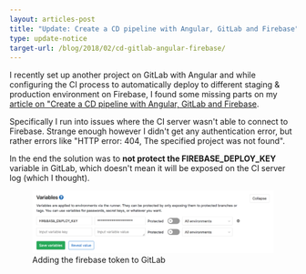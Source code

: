 ```yaml
---
layout: articles-post
title: "Update: Create a CD pipeline with Angular, GitLab and Firebase"
type: update-notice
target-url: /blog/2018/02/cd-gitlab-angular-firebase/
---
```


I recently set up another project on GitLab with Angular and while configuring the CI process to automatically deploy to different staging & production environment on Firebase, I found some missing parts on my [article on "Create a CD pipeline with Angular, GitLab and Firebase](/blog/2018/02/cd-gitlab-angular-firebase/).

Specifically I run into issues where the CI server wasn't able to connect to Firebase. Strange enough however I didn't get any authentication error, but rather errors like "HTTP error: 404, The specified project was not found".

In the end the solution was to **not protect the FIREBASE_DEPLOY_KEY** variable in GitLab, which doesn't mean it will be exposed on the CI server log (which I thought).

<figure>
  <img src="/blog/assets/imgs/cd-gitlab-firebase/gitlab-variables-protect.png">
  <figcaption>Adding the firebase token to GitLab</figcaption>
</figure>